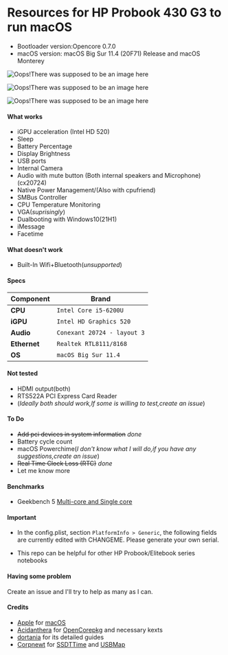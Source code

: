 Resources for HP Probook 430 G3 to run macOS
============================================

- Bootloader version:Opencore 0.7.0
- macOS version: macOS Big Sur 11.4 (20F71) Release and macOS Monterey

![Oops!There was supposed to be an image here](https://user-images.githubusercontent.com/84245065/119641431-441a8700-be37-11eb-89f1-d7285bbb917d.png)

![Oops!There was supposed to be an image here](https://user-images.githubusercontent.com/84245065/119641402-3cf37900-be37-11eb-9e61-a954832685b2.png)

![Oops!There was supposed to be an image here](https://user-images.githubusercontent.com/84245065/119499872-c8600200-bd84-11eb-8485-282e9efa092c.png)


#### What works
- iGPU acceleration (Intel HD 520)
- Sleep
- Battery Percentage
- Display Brightness
- USB ports
- Internal Camera
- Audio with mute button (Both internal speakers and Microphone) (cx20724)
- Native Power Management/(Also with cpufriend)
- SMBus Controller
- CPU Temperature Monitoring
- VGA(*suprisingly*)
- Dualbooting with Windows10(21H1)
- iMessage
- Facetime

#### What doesn't work
- Built-In Wifi+Bluetooth(*unsupported*)

#### Specs

| Component      | Brand                                                            |
|----------------|------------------------------------------------------------------|
| **CPU**        | `Intel Core i5-6200U ` |   
| **iGPU**       | `Intel HD Graphics 520 `                                         |
| **Audio**      | `Conexant 20724 - layout 3`                                      |
| **Ethernet**   | `Realtek RTL8111/8168`                                           |
| **OS**         | `macOS Big Sur 11.4`                                           |

#### Not tested
- HDMI output(both)
- RTS522A PCI Express Card Reader
- (*Ideally both should work,If some is willing to test,create an issue*)

#### To Do
- ~~Add pci devices in system information~~  *done*
- Battery cycle count
- macOS Powerchime(*I don't know what I will do,if you have any suggestions,create an issue*)
- ~~Real Time Clock Loss (RTC)~~ *done*
- Let me know more

#### Benchmarks
- Geekbench 5 [Multi-core and Single core](https://browser.geekbench.com/v5/cpu/8013906)

#### Important
- In the config.plist, section `PlatformInfo > Generic`, the following fields are currently edited with CHANGEME. Please generate your own serial. 

- This repo can be helpful for other HP Probook/Elitebook series notebooks

#### Having some problem
Create an issue and I'll try to help as many as I can.

#### Credits
- [Apple](https://apple.com) for [macOS](https://www.apple.com/macos/big-sur/)
- [Acidanthera](https://github.com/Acidanthera) for [OpenCorepkg](https://github.com/acidanthera/OpenCorePkg) and necessary kexts
- [dortania](https://github.com/dortania) for its detailed guides
- [Corpnewt](https://github.com/CorpNewt) for [SSDTTime](https://github.com/corpnewt/SSDTTime) and [USBMap](https://github.com/corpnewt/USBMap)
